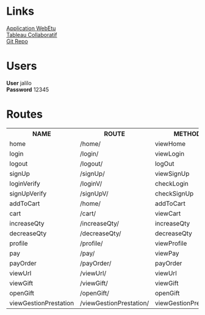 <h1>Links</h1>
<a href="https://webetu.iutnc.univ-lorraine.fr/~fierrolo1u/index.php">Application WebEtu</a>
<br>
<a href="https://app.gitkraken.com/glo/board/W_ACvB-DuAAPfNme">Tableau Collaboratif</a>
<br>
<a href="https://gitlab.com/omarjalilfierro/atelier">Git Repo</a>

<h1>Users</h1>
<b>User</b> jalilo
<br>
<b>Password</b> 12345


<h1>Routes</h1>

<table>
  <tr>
    <th>NAME</th>
    <th>ROUTE</th>
    <th>METHOD</th>
  </tr>
  <tr>
    <td>home</td>
    <td>/home/</td>
    <td>viewHome</td>
  </tr>
  <tr>
    <td>login</td>
    <td>/login/</td>
    <td>viewLogin</td>
  </tr>
  <tr>
    <td>logout</td>
    <td>/logout/</td>
    <td>logOut</td>
  </tr>
  <tr>
    <td>signUp</td>
    <td>/signUp/</td>
    <td>viewSignUp</td>
  </tr>
  <tr>
    <td>loginVerify</td>
    <td>/loginV/</td>
    <td>checkLogin</td>
  </tr>
  <tr>
    <td>signUpVerify</td>
    <td>/signUpV/</td>
    <td>checkSignUp</td>
  </tr>
  <tr>
     <td>addToCart</td>
     <td>/home/</td>
     <td>addToCart</td>
  </tr>
  <tr>
     <td>cart</td>
     <td>/cart/</td>
     <td>viewCart</td>
  </tr>
  <tr>
     <td>increaseQty</td>
     <td>/increaseQty/</td>
     <td>increaseQty</td>
  </tr>
  <tr>
     <td>decreaseQty</td>
     <td>/decreaseQty/</td>
     <td>decreaseQty</td>
  </tr>
  <tr>
     <td>profile</td>
     <td>/profile/</td>
     <td>viewProfile</td>
  </tr>
  <tr>
     <td>pay</td>
     <td>/pay/</td>
     <td>viewPay</td>
  </tr>
  <tr>
     <td>payOrder</td>
     <td>/payOrder/</td>
     <td>payOrder</td>
  </tr>
  <tr>
     <td>viewUrl</td>
     <td>/viewUrl/</td>
     <td>viewUrl</td>
  </tr>
  <tr>
       <td>viewGift</td>
       <td>/viewGift/</td>
       <td>viewGift</td>
    </tr>
    <tr>
         <td>openGift</td>
         <td>/openGift/</td>
         <td>openGift</td>
      </tr>
      <tr>
           <td>viewGestionPrestation</td>
           <td>/viewGestionPrestation/</td>
           <td>viewGestionPrestation</td>
        </tr>
  
</table>